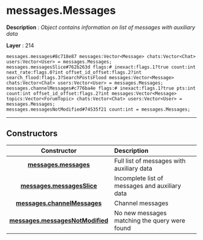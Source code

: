 # messages.Messages

**Description** : *Object contains information on list of messages with auxiliary data*

**Layer** : 214

```tl
messages.messages#8c718e87 messages:Vector<Message> chats:Vector<Chat> users:Vector<User> = messages.Messages;
messages.messagesSlice#762b263d flags:# inexact:flags.1?true count:int next_rate:flags.0?int offset_id_offset:flags.2?int search_flood:flags.3?SearchPostsFlood messages:Vector<Message> chats:Vector<Chat> users:Vector<User> = messages.Messages;
messages.channelMessages#c776ba4e flags:# inexact:flags.1?true pts:int count:int offset_id_offset:flags.2?int messages:Vector<Message> topics:Vector<ForumTopic> chats:Vector<Chat> users:Vector<User> = messages.Messages;
messages.messagesNotModified#74535f21 count:int = messages.Messages;
```

---

## Constructors

| Constructor | Description |
| :---: | :--- |
| [**messages.messages**](constructor/messages.messages) | Full list of messages with auxiliary data |
| [**messages.messagesSlice**](constructor/messages.messagesSlice) | Incomplete list of messages and auxiliary data |
| [**messages.channelMessages**](constructor/messages.channelMessages) | Channel messages |
| [**messages.messagesNotModified**](constructor/messages.messagesNotModified) | No new messages matching the query were found |
